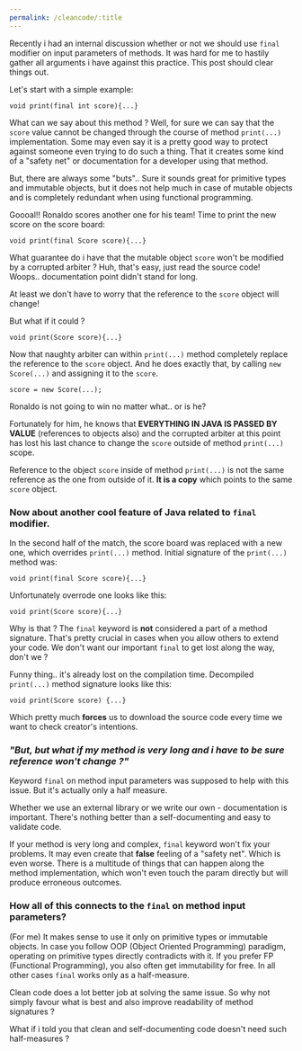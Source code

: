 ```yaml
---
permalink: /cleancode/:title
---
```


Recently i had an internal discussion whether or not we should use `final` modifier on input parameters of methods.
It was hard for me to hastily gather all arguments i have against this practice. This post should clear things out.

Let's start with a simple example:
```
void print(final int score){...}  
```
What can we say about this method ? Well, for sure we can say that the `score` value cannot be changed
through the course of method `print(...)` implementation. Some may even say it is a pretty good way to protect
against someone even trying to do such a thing. That it creates some kind of a "safety net" or documentation for
a developer using that method.

But, there are always some "buts".. Sure it sounds great for primitive types and immutable objects, but it does not help
much in case of mutable objects and is completely redundant when using functional programming.

Goooal!! Ronaldo scores another one for his team! Time to print the new score on the score board:
```
void print(final Score score){...}
```
What guarantee do i have that the mutable object `score` won't be modified by a corrupted arbiter ?
Huh, that's easy, just read the source code! Woops.. documentation point didn't stand for long.

At least we don't have to worry that the reference to the `score` object will change!

But what if it could ?
```
void print(Score score){...}
```
Now that naughty arbiter can within `print(...)` method completely replace the reference to the `score` object.
And he does exactly that, by calling `new Score(...)` and assigning it to the `score`.
```
score = new Score(...);
```
Ronaldo is not going to win no matter what.. or is he?

Fortunately for him, he knows that **EVERYTHING IN JAVA IS PASSED BY VALUE** (references to objects also)
and the corrupted arbiter at this point has lost his last chance to change the `score` outside of method `print(...)` scope.

Reference to the object `score` inside of method `print(...)` is not the same reference as the one from outside of it.
**It is a copy** which points to the same `score` object.

### Now about another cool feature of Java related to `final` modifier. 

In the second half of the match, the score board was replaced with a new one, which overrides `print(...)` method.
Initial signature of the `print(...)` method was:
```
void print(final Score score){...}
```
Unfortunately overrode one looks like this:
```
void print(Score score){...}
```
Why is that ? The `final` keyword is **not** considered a part of a method signature.
That's pretty crucial in cases when you allow others to extend your code. We don't want our important `final` to get lost
along the way, don't we ?

Funny thing.. it's already lost on the compilation time. Decompiled `print(...)` method signature looks like this:
```
void print(Score score) {...}
```
Which pretty much **forces** us to download the source code every time we want to check creator's intentions.

### _"But, but what if my method is very long and i have to be sure reference won't change ?"_
 
Keyword `final` on method input parameters was supposed to help with this issue. But it's actually only a half measure.

Whether we use an external library or we write our own - documentation is important.
There's nothing better than a self-documenting and easy to validate code.

If your method is very long and complex, `final` keyword won't fix your problems. It may even create that **false** feeling
of a "safety net". Which is even worse. There is a multitude of things that can happen along the method implementation,
which won't even touch the param directly but will produce erroneous outcomes.

### How all of this connects to the `final` on method input parameters?

(For me) It makes sense to use it only on primitive types or immutable objects.
In case you follow OOP (Object Oriented Programming) paradigm, operating on primitive types directly contradicts with it.
If you prefer FP (Functional Programming), you also often get immutability for free.
In all other cases `final` works only as a half-measure.

Clean code does a lot better job at solving the same issue. So why not simply favour what is best and also improve readability
of method signatures ?

What if i told you that clean and self-documenting code doesn't need such half-measures ?
